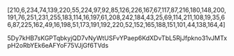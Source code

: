 [210,6,234,74,139,220,55,224,97,92,85,126,226,167,67,117,87,216,180,148,200,191,76,251,231,255,183,114,16,197,61,208,242,184,43,25,69,114,211,108,19,35,66,87,225,162,49,16,198,51,173,191,192,220,52,152,165,188,151,101,44,138,164,4]



5Dy7kHB7sKGPTqbkyjQD7vNyWtUSFvYPaep6KdXDvTbL5RjJfpkno31vJMTxpH2oRbYEk6eAFYoF75VJjGf6TVds